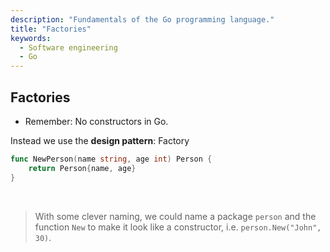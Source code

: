 ```yaml
---
description: "Fundamentals of the Go programming language."
title: "Factories"
keywords:
  - Software engineering
  - Go
---
```


## Factories

* Remember: No constructors in Go.

Instead we use the **design pattern**: Factory

```go
func NewPerson(name string, age int) Person {
    return Person{name, age}
}
```

</br>

> With some clever naming, we could name a package `person` and the function `New` to make it look like a constructor, i.e. `person.New("John", 30)`.

</br>
</br>
